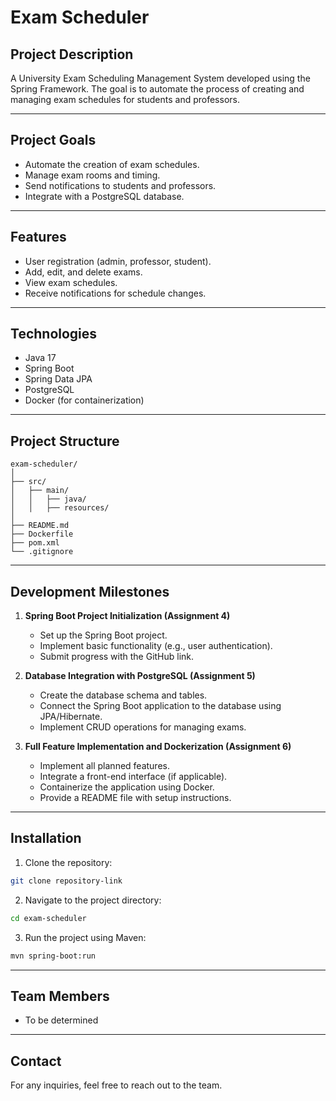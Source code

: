 # Exam Scheduler

## Project Description
A University Exam Scheduling Management System developed using the Spring Framework. The goal is to automate the process of creating and managing exam schedules for students and professors.

---

## Project Goals
- Automate the creation of exam schedules.  
- Manage exam rooms and timing.  
- Send notifications to students and professors.  
- Integrate with a PostgreSQL database.  

---

## Features
- User registration (admin, professor, student).  
- Add, edit, and delete exams.  
- View exam schedules.  
- Receive notifications for schedule changes.  

---

## Technologies
- Java 17  
- Spring Boot  
- Spring Data JPA  
- PostgreSQL  
- Docker (for containerization)  

---

## Project Structure
```
exam-scheduler/
│
├── src/
│   ├── main/
│   │   ├── java/
│   │   ├── resources/
│
├── README.md
├── Dockerfile
├── pom.xml
└── .gitignore
```

---

## Development Milestones
1. **Spring Boot Project Initialization (Assignment 4)**  
   - Set up the Spring Boot project.  
   - Implement basic functionality (e.g., user authentication).  
   - Submit progress with the GitHub link.  

2. **Database Integration with PostgreSQL (Assignment 5)**  
   - Create the database schema and tables.  
   - Connect the Spring Boot application to the database using JPA/Hibernate.  
   - Implement CRUD operations for managing exams.  

3. **Full Feature Implementation and Dockerization (Assignment 6)**  
   - Implement all planned features.  
   - Integrate a front-end interface (if applicable).  
   - Containerize the application using Docker.  
   - Provide a README file with setup instructions.  

---

## Installation
1. Clone the repository:

```bash
git clone repository-link
```

2. Navigate to the project directory:

```bash
cd exam-scheduler
```

3. Run the project using Maven:

```bash
mvn spring-boot:run
```

---

## Team Members
- To be determined

---

## Contact
For any inquiries, feel free to reach out to the team.

